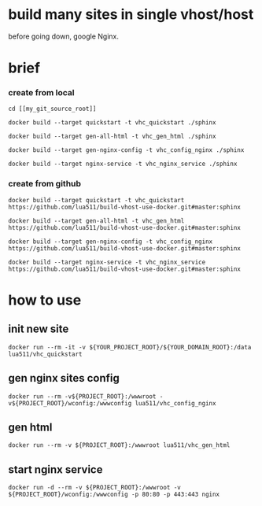 # build many sites in single vhost/host

before going down, google Nginx.

# brief


### create from local

```
cd [[my_git_source_root]]

docker build --target quickstart -t vhc_quickstart ./sphinx

docker build --target gen-all-html -t vhc_gen_html ./sphinx

docker build --target gen-nginx-config -t vhc_config_nginx ./sphinx

docker build --target nginx-service -t vhc_nginx_service ./sphinx

```

### create from github

```
docker build --target quickstart -t vhc_quickstart https://github.com/lua511/build-vhost-use-docker.git#master:sphinx

docker build --target gen-all-html -t vhc_gen_html https://github.com/lua511/build-vhost-use-docker.git#master:sphinx

docker build --target gen-nginx-config -t vhc_config_nginx https://github.com/lua511/build-vhost-use-docker.git#master:sphinx

docker build --target nginx-service -t vhc_nginx_service https://github.com/lua511/build-vhost-use-docker.git#master:sphinx
```

# how to use

## init new site

```
docker run --rm -it -v ${YOUR_PROJECT_ROOT}/${YOUR_DOMAIN_ROOT}:/data lua511/vhc_quickstart

```

## gen nginx sites config

```
docker run --rm -v${PROJECT_ROOT}:/wwwroot -v${PROJECT_ROOT}/wconfig:/wwwconfig lua511/vhc_config_nginx
```

## gen html

```
docker run --rm -v ${PROJECT_ROOT}:/wwwroot lua511/vhc_gen_html
```

## start nginx service

```
docker run -d --rm -v ${PROJECT_ROOT}:/wwwroot -v ${PROJECT_ROOT}/wconfig:/wwwconfig -p 80:80 -p 443:443 nginx
```